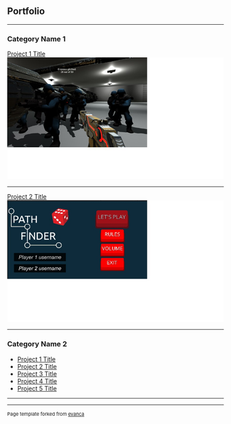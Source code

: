 ## Portfolio

---

### Category Name 1 

[Project 1 Title](/sample_page)
<img src="images/Glitch-r.jpg?raw=true"/>

---
[Project 2 Title](/pdf/sample_page)
<img src="images/PathFinder.jpg?raw=true"/>


---

### Category Name 2

- [Project 1 Title](http://example.com/)
- [Project 2 Title](http://example.com/)
- [Project 3 Title](http://example.com/)
- [Project 4 Title](http://example.com/)
- [Project 5 Title](http://example.com/)

---




---
<p style="font-size:11px">Page template forked from <a href="https://github.com/evanca/quick-portfolio">evanca</a></p>
<!-- Remove above link if you don't want to attibute -->
